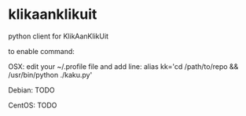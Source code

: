 klikaanklikuit
==============

python client for KlikAanKlikUit

to enable command:

OSX:
edit your ~/.profile file and add line: 
    alias kk='cd /path/to/repo && /usr/bin/python ./kaku.py'

Debian:
TODO

CentOS:
TODO
